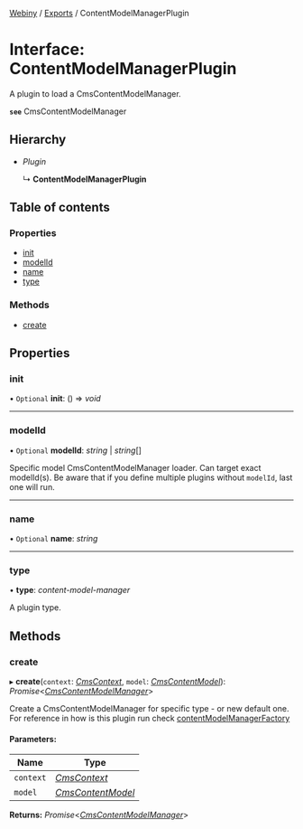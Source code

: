 [Webiny](../README.md) / [Exports](../modules.md) / ContentModelManagerPlugin

# Interface: ContentModelManagerPlugin

A plugin to load a CmsContentModelManager.

**`see`** CmsContentModelManager

## Hierarchy

* *Plugin*

  ↳ **ContentModelManagerPlugin**

## Table of contents

### Properties

- [init](contentmodelmanagerplugin.md#init)
- [modelId](contentmodelmanagerplugin.md#modelid)
- [name](contentmodelmanagerplugin.md#name)
- [type](contentmodelmanagerplugin.md#type)

### Methods

- [create](contentmodelmanagerplugin.md#create)

## Properties

### init

• `Optional` **init**: () => *void*

___

### modelId

• `Optional` **modelId**: *string* \| *string*[]

Specific model CmsContentModelManager loader. Can target exact modelId(s).
Be aware that if you define multiple plugins without `modelId`, last one will run.

___

### name

• `Optional` **name**: *string*

___

### type

• **type**: *content-model-manager*

A plugin type.

## Methods

### create

▸ **create**(`context`: [*CmsContext*](cmscontext.md), `model`: [*CmsContentModel*](cmscontentmodel.md)): *Promise*<[*CmsContentModelManager*](cmscontentmodelmanager.md)\>

Create a CmsContentModelManager for specific type - or new default one.
For reference in how is this plugin run check [contentModelManagerFactory](https://github.com/webiny/webiny-js/blob/f15676/packages/api-headless-cms/src/content/plugins/crud/contentModel/contentModelManagerFactory.ts)

#### Parameters:

Name | Type |
------ | ------ |
`context` | [*CmsContext*](cmscontext.md) |
`model` | [*CmsContentModel*](cmscontentmodel.md) |

**Returns:** *Promise*<[*CmsContentModelManager*](cmscontentmodelmanager.md)\>
